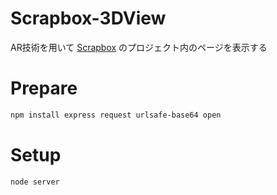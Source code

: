 #  Scrapbox-3DView

AR技術を用いて [Scrapbox](https://scrapbox.io/) のプロジェクト内のページを表示する



# Prepare

```bash
npm install express request urlsafe-base64 open
```



# Setup

```bash
node server
```




